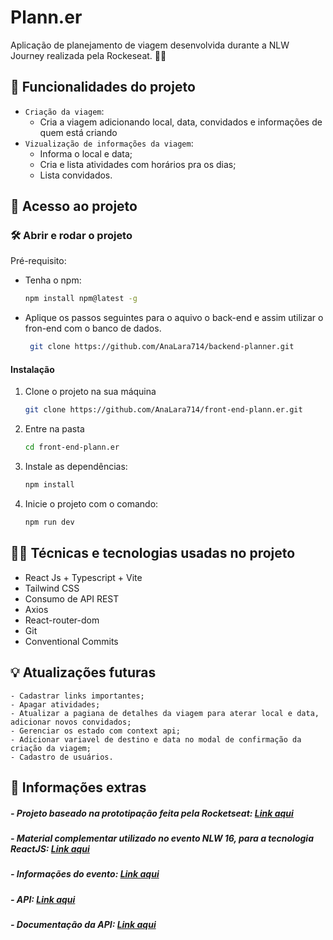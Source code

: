 # Plann.er

Aplicação de planejamento de viagem desenvolvida durante a NLW Journey realizada pela Rockeseat. 🚀✨

## 📌 Funcionalidades do projeto

- `Criação da viagem`:
  - Cria a viagem adicionando local, data, convidados e informações de quem está criando
- `Vizualização de informações da viagem`:
  - Informa o local e data;
  - Cria e lista atividades com horários pra os dias;
  - Lista convidados.

## 📁 Acesso ao projeto

### 🛠️ Abrir e rodar o projeto

Pré-requisito:

- Tenha o npm:
  ```sh
  npm install npm@latest -g
  ```
- Aplique os passos seguintes para o aquivo o back-end e assim utilizar o fron-end com o banco de dados.
  ```sh
   git clone https://github.com/AnaLara714/backend-planner.git
  ```

#### Instalação

1. Clone o projeto na sua máquina
   ```sh
   git clone https://github.com/AnaLara714/front-end-plann.er.git
   ```
2. Entre na pasta
   ```sh
   cd front-end-plann.er
   ```
3. Instale as dependências:
   ```sh
   npm install
   ```
4. Inicie o projeto com o comando:
   ```sh
   npm run dev
   ```

## 👩‍💻 Técnicas e tecnologias usadas no projeto

- React Js + Typescript + Vite
- Tailwind CSS
- Consumo de API REST
- Axios
- React-router-dom
- Git
- Conventional Commits

## 💡 Atualizações futuras

    - Cadastrar links importantes;
    - Apagar atividades;
    - Atualizar a pagiana de detalhes da viagem para aterar local e data, adicionar novos convidados;
    - Gerenciar os estado com context api;
    - Adicionar variavel de destino e data no modal de confirmação da criação da viagem;
    - Cadastro de usuários.

## 📝 Informações extras

##### - Projeto baseado na prototipação feita pela Rocketseat: [Link aqui](<https://www.figma.com/design/9KFeukWa7D7vGWfyYGS2Gv/NLW-Journey-•-Planejador-de-viagem-(Community)?node-id=3-376&t=Ex8n9IujXhBs1dXB-0>)

##### - Material complementar utilizado no evento NLW 16, para a tecnologia ReactJS: [Link aqui](https://efficient-sloth-d85.notion.site/ReactJS-914c8f879c2a41c2b116c91d19bfad27)

##### - Informações do evento: [Link aqui](https://efficient-sloth-d85.notion.site/NLW-JOURNEY-Guia-do-evento-c16d91a2edc64f8182585d4bec6d33e9)

##### - API: [Link aqui](https://github.com/rocketseat-education/nlw-journey-nodejs)

##### - Documentação da API: [Link aqui](https://nlw-journey.apidocumentation.com/reference#tag/activities/post/trips/{tripId}/activities)

